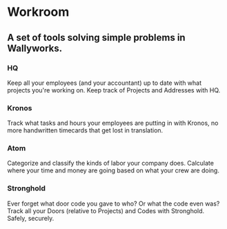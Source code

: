 # Workroom
## A set of tools solving simple problems in Wallyworks.

### HQ

Keep all your employees (and your accountant) up to date with what projects
you're working on. Keep track of Projects and Addresses with HQ.

### Kronos

Track what tasks and hours your employees are putting in with Kronos, no more
handwritten timecards that get lost in translation.

### Atom

Categorize and classify the kinds of labor your company does. Calculate where your time and money are going based on what your crew are doing.

### Stronghold

Ever forget what door code you gave to who? Or what the code even was? Track all
your Doors (relative to Projects) and Codes with Stronghold. Safely, securely.

